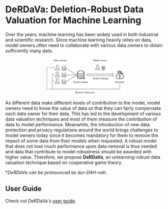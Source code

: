 # DeRDaVa: Deletion-Robust Data Valuation for Machine Learning

Over the years, machine learning has been widely used in both industrial and scientific research. Since machine learning heavily relies on data, model owners often need to collaborate with various data owners to obtain sufficiently many data. 

<div align="center"><img src="./site_images/collaborative-machine-learning.png" alt="urdava-collaborative-machine-learning" width="50%"></div>

As different data make different levels of contribution to the model, model owners need to know the value of data so that they can fairly compensate each data owner for their data. This has led to the development of various data valuation techniques and most of them measure the contribution of data to model performance. Meanwhile, the introduction of new data protection and privacy regulations around the world brings challenges to model owners today since it becomes mandatory for them to remove the impact of some data from their models when requested. A robust model that does not lose much performance upon data removal is thus needed and data that contribute to model robustness should be awarded with higher value. Therefore, we propose **DeRDaVa**, an unlearning-robust data valuation technique based on cooperative game theory.

**DeRDaVa can be pronounced as dur-DAH-vah.*

## User Guide

Check out DeRDaVa's [user guide](https://snoidetx.github.io/derdava/user_guide.html).
